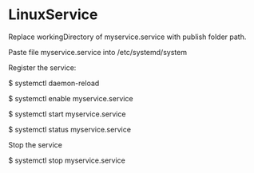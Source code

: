 # LinuxService

Replace workingDirectory of myservice.service with publish folder path.

Paste file myservice.service into /etc/systemd/system  
  
Register the service:

$ systemctl daemon-reload

$ systemctl enable myservice.service

$ systemctl start myservice.service

$ systemctl status myservice.service

Stop the service

$ systemctl stop myservice.service
